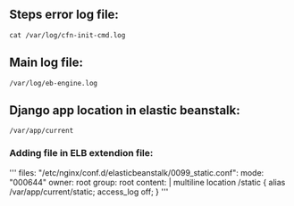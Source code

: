 ## Steps error log file:
 `cat /var/log/cfn-init-cmd.log`

## Main log file:
`/var/log/eb-engine.log`

## Django app location in elastic beanstalk:
`/var/app/current`
 
### Adding file in ELB extendion file:
'''
files:
    "/etc/nginx/conf.d/elasticbeanstalk/0099_static.conf":
        mode: "000644"
        owner: root
        group: root
        content: |
            multiline
            location /static {
                alias /var/app/current/static;
                access_log off;
            }
'''            
